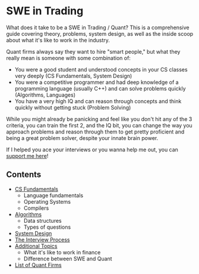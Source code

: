 # SWE in Trading

What does it take to be a SWE in Trading / Quant? This is a comprehensive guide covering theory, problems, system design, as well as the inside scoop about what it's like to work in the industry.

Quant firms always say they want to hire "smart people," but what they really mean is someone with some combination of:

- You were a good student and understood concepts in your CS classes very deeply (CS Fundamentals, System Design)
- You were a competitive programmer and had deep knowledge of a programming language (usually C++) and can solve problems quickly (Algorithms, Languages)
- You have a very high IQ and can reason through concepts and think quickly without getting stuck (Problem Solving)

While you might already be panicking and feel like you don't hit any of the 3 criteria, you can train the first 2, and the IQ bit, you can change the way you approach problems and reason through them to get pretty proficient and being a great problem solver, despite your innate brain power.

If I helped you ace your interviews or you wanna help me out, you can [support me here](https://www.buymeacoffee.com/mikinty)!

## Contents

- [CS Fundamentals](./cs_fundamentals.md)
  - Language fundamentals
  - Operating Systems
  - Compilers
- [Algorithms](./algorithms.md)
  - Data structures
  - Types of questions
- [System Design](./system_design.md)
- [The Interview Process](./interview_process.md)
- [Additional Topics](./additional_topics.md)
  - What it's like to work in finance
  - Difference between SWE and Quant
- [List of Quant Firms](https://github.com/mikinty/Trading-Interview-Questions/blob/master/resources/firms.md)